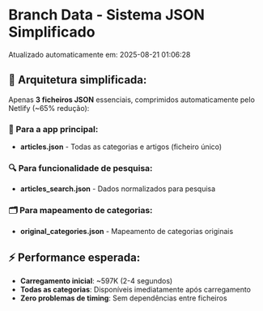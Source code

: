 # Branch Data - Sistema JSON Simplificado
Atualizado automaticamente em: 2025-08-21 01:06:28

## 🎯 Arquitetura simplificada:
Apenas **3 ficheiros JSON** essenciais, comprimidos automaticamente pelo Netlify (~65% redução):

### 📱 Para a app principal:
- **articles.json** - Todas as categorias e artigos (ficheiro único)

### 🔍 Para funcionalidade de pesquisa:
- **articles_search.json** - Dados normalizados para pesquisa

### 🗂️ Para mapeamento de categorias:
- **original_categories.json** - Mapeamento de categorias originais

## ⚡ Performance esperada:
- **Carregamento inicial**: ~597K (2-4 segundos)
- **Todas as categorias**: Disponíveis imediatamente após carregamento
- **Zero problemas de timing**: Sem dependências entre ficheiros
